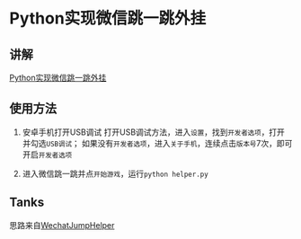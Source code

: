 # Python实现微信跳一跳外挂

## 讲解

[Python实现微信跳一跳外挂](https://www.orztu.com/post/wechatjump/)

## 使用方法

1. 安卓手机打开USB调试
    打开USB调试方法，进入`设置`，找到`开发者选项`，打开并勾选`USB调试`；
    如果没有`开发者选项`，进入`关于手机`，连续点击`版本号`7次，即可开启`开发者选项`

3. 进入微信跳一跳并点`开始游戏`，运行`python helper.py`

## Tanks

思路来自[WechatJumpHelper](https://github.com/xushanmeng/WechatJumpHelper)
